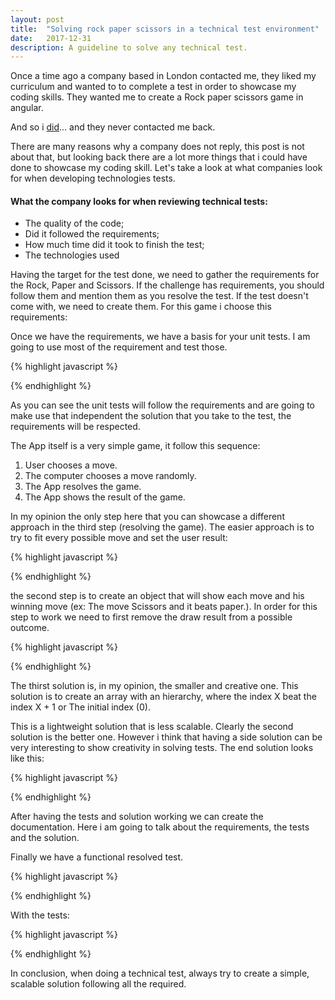 ```yaml
---
layout: post
title:  "Solving rock paper scissors in a technical test environment"
date:   2017-12-31
description: A guideline to solve any technical test.
---
```

<!-- Intro -->

<p class="intro"><span class="dropcap">O</span>nce a time ago a company based in London contacted me, they liked my curriculum and wanted to to complete a test in order to showcase my coding skills. They wanted me to create a Rock paper scissors game in angular.</p>

And so i <a href="https://github.com/GustavoRSSilva/rock-paper-scissors-the-game" target="\_blank">did</a>... and they never contacted me back.

There are many reasons why a company does not reply, this post is not about that, but looking back there are a lot more things that i could have done to showcase my coding skill. Let's take a look at what companies look for when developing technologies tests.

<!-- What companies look for when reviewing a test -->

#### What the company looks for when reviewing technical tests:
* The quality of the code;
* Did it followed the requirements;
* How much time did it took to finish the test;
* The technologies used

<!-- Requirements -->
Having the target for the test done, we need to gather the requirements for the Rock, Paper and Scissors. If the challenge has requirements, you should follow them and mention them as you resolve the test. If the test doesn't come with, we need to create them. For this game i choose this requirements:


<!-- TDD -->
Once we have the requirements, we have a basis for your unit tests. I am going to use most of the requirement and test those.

{% highlight javascript %}
<!-- TODO small preview of the unit tests -->
{% endhighlight %}

As you can see the unit tests will follow the requirements and are going to make use that independent the solution that you take to the test, the requirements will be respected.

<!-- Different solutions available -->
The App itself is a very simple game, it follow this sequence:
1. User chooses a move.
2. The computer chooses a move randomly.
3. The App resolves the game.
4. The App shows the result of the game.

In my opinion the only step here that you can showcase a different approach in the third step (resolving the game). The easier approach is to try to fit every possible move and set the user result:

{% highlight javascript %}
<!-- TODO add the code for the first step -->
{% endhighlight %}

the second step is to create an object that will show each move and his winning move (ex: The move Scissors and it beats paper.). In order for this step to work we need to first remove the draw result from a possible outcome.

{% highlight javascript %}
<!-- TODO add the code for the second step -->
{% endhighlight %}

The thirst solution is, in my opinion, the smaller and creative one. This solution is to create an array with an hierarchy, where the index X beat the index X + 1 or The initial index (0).
<!-- TODO graph image -->
This is a lightweight solution that is less scalable. Clearly the second solution is the better one. However i think that having a side solution can be very interesting to show creativity in solving tests. The end solution looks like this:

{% highlight javascript %}
<!-- TODO ad the code for the third step -->
{% endhighlight %}

<!-- Documentation -->
After having the tests and solution working we can create the documentation. Here i am going to talk about the requirements, the tests and the solution.
<!-- TODO link for the documentation -->


<!-- Resolution -->
Finally we have a functional resolved test.

{% highlight javascript %}
<!-- TODO Add the code for the solution -->
{% endhighlight %}

With the tests:

{% highlight javascript %}
<!-- TODO add the code for the tests -->
{% endhighlight %}


<!-- Tips -->

<!-- Conclusion -->
In conclusion, when doing a technical test, always try to create a simple, scalable solution following all the required.
